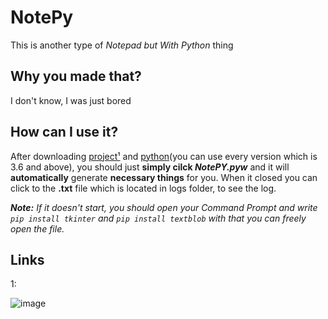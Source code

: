 # NotePy
This is another type of *Notepad but With Python* thing 

## Why you made that?
I don't know, I was just bored  

## How can I use it?
After downloading [project¹](https://github.com/yahyaozsoy/3Xplus1#links) and [python](https://www.python.org/downloads/)(you can use every version which is 3.6 and above), you should just **simply cilck *NotePY.pyw*** and it will **automatically** generate **necessary things** for you.
When it closed you can click to the **.txt** file which is located in logs folder, to see the log.

***Note:** If it doesn't start, you should open your Command Prompt and write `pip install tkinter` and `pip install textblob` with that you can freely open the file.*

## Links
1:

![image](https://i.hizliresim.com/jsbnwyo.png)

